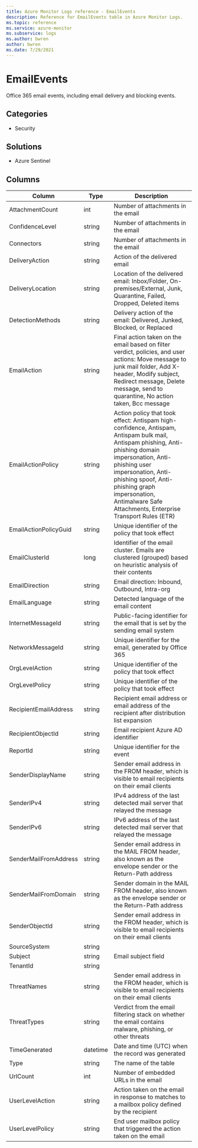 ```yaml
---
title: Azure Monitor Logs reference - EmailEvents
description: Reference for EmailEvents table in Azure Monitor Logs.
ms.topic: reference
ms.service: azure-monitor
ms.subservice: logs
ms.author: bwren
author: bwren
ms.date: 7/29/2021
---
```


# EmailEvents

 Office 365 email events, including email delivery and blocking events.

## Categories

- Security
## Solutions

- Azure Sentinel




## Columns

|Column|Type|Description|
|---|---|---|
|AttachmentCount|int|Number of attachments in the email|
|ConfidenceLevel|string|Number of attachments in the email|
|Connectors|string|Number of attachments in the email|
|DeliveryAction|string|Action of the delivered email|
|DeliveryLocation|string|Location of the delivered email: Inbox/Folder, On-premises/External, Junk, Quarantine, Failed, Dropped, Deleted items|
|DetectionMethods|string|Delivery action of the email: Delivered, Junked, Blocked, or Replaced|
|EmailAction|string|Final action taken on the email based on filter verdict, policies, and user actions: Move message to junk mail folder, Add X-header, Modify subject, Redirect message, Delete message, send to quarantine, No action taken, Bcc message|
|EmailActionPolicy|string|Action policy that took effect: Antispam high-confidence, Antispam, Antispam bulk mail, Antispam phishing, Anti-phishing domain impersonation, Anti-phishing user impersonation, Anti-phishing spoof, Anti-phishing graph impersonation, Antimalware Safe Attachments, Enterprise Transport Rules (ETR)|
|EmailActionPolicyGuid|string|Unique identifier of the policy that took effect|
|EmailClusterId|long|Identifier of the email cluster. Emails are clustered (grouped) based on heuristic analysis of their contents|
|EmailDirection|string|Email direction: Inbound, Outbound, Intra-org|
|EmailLanguage|string|Detected language of the email content|
|InternetMessageId|string|Public-facing identifier for the email that is set by the sending email system|
|NetworkMessageId|string|Unique identifier for the email, generated by Office 365|
|OrgLevelAction|string|Unique identifier of the policy that took effect|
|OrgLevelPolicy|string|Unique identifier of the policy that took effect|
|RecipientEmailAddress|string|Recipient email address or email address of the recipient after distribution list expansion|
|RecipientObjectId|string|Email recipient Azure AD identifier |
|ReportId|string|Unique identifier for the event|
|SenderDisplayName|string|Sender email address in the FROM header, which is visible to email recipients on their email clients|
|SenderIPv4|string|IPv4 address of the last detected mail server that relayed the message|
|SenderIPv6|string|IPv6 address of the last detected mail server that relayed the message|
|SenderMailFromAddress|string|Sender email address in the MAIL FROM header, also known as the envelope sender or the Return-Path address|
|SenderMailFromDomain|string|Sender domain in the MAIL FROM header, also known as the envelope sender or the Return-Path address|
|SenderObjectId|string|Sender email address in the FROM header, which is visible to email recipients on their email clients|
|SourceSystem|string||
|Subject|string|Email subject field|
|TenantId|string||
|ThreatNames|string|Sender email address in the FROM header, which is visible to email recipients on their email clients|
|ThreatTypes|string|Verdict from the email filtering stack on whether the email contains malware, phishing, or other threats|
|TimeGenerated|datetime|Date and time (UTC) when the record was generated|
|Type|string|The name of the table|
|UrlCount|int|Number of embedded URLs in the email|
|UserLevelAction|string|Action taken on the email in response to matches to a mailbox policy defined by the recipient|
|UserLevelPolicy|string|End user mailbox policy that triggered the action taken on the email|
